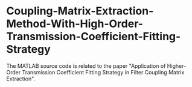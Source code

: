 # Coupling-Matrix-Extraction-Method-With-High-Order-Transmission-Coefficient-Fitting-Strategy
The MATLAB source code is related to the paper "Application of Higher-Order Transmission Coefficient Fitting Strategy in Filter Coupling Matrix Extraction".
